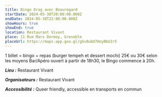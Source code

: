 ```yaml
---
title: Bingo Drag avec Beauregard
startDate: 2024-05-30T20:00:00.000Z
endDate: 2024-05-30T22:00:00.000Z
showHours: true
showEnd: true
location: Restaurant Vivant
place: 11 Rue Marx Dormoy, Grenoble
placeUrl: https://maps.app.goo.gl/gSv8ubU7HoyNbU2r5
---
```


1 billet = bingo + repas (burger tempeh et dessert mochi) 25€ ou 30€ selon les moyens
Bar/Apéro ouvert à partir de 18h30, le Bingo commence à 20h.



***Lieu :*** Restaurant Vivant



***Organisateurs :*** Restaurant Vivant

***Accessibilité :*** Queer friendly, accessible en transports en commun

